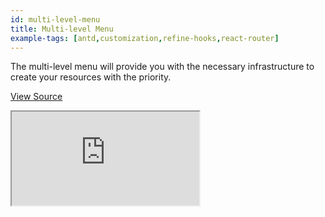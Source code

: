 ```yaml
---
id: multi-level-menu
title: Multi-level Menu
example-tags: [antd,customization,refine-hooks,react-router]
---
```


The multi-level menu will provide you with the necessary infrastructure to create your resources with the priority.

[View Source](https://github.com/pankod/refine/tree/master/examples/multi-level-menu)

<iframe loading="lazy" src="https://stackblitz.com//github/pankod/refine/tree/master/examples/multi-level-menu?embed=1&view=preview&theme=dark&preset=node"
    style={{width: "100%", height:"80vh", border: "0px", borderRadius: "8px", overflow:"hidden"}}
    title="refine-multi-level-menu-example"
></iframe>